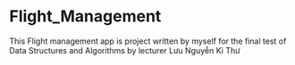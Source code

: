 # Flight_Management
This Flight management app is project written by myself for the final test of Data Structures and Algorithms by lecturer Lưu Nguyễn Kì Thư
